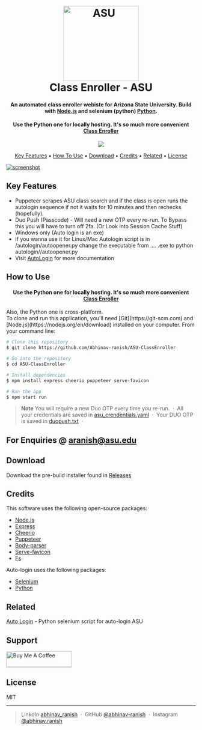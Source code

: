 
<h1 align="center">
  <br>
  <a href="https://github.com/Abhinav-ranish/ASU-Autologin"><img src="https://raw.githubusercontent.com/Abhinav-ranish/ASU-Autologin/main/asu.ico" alt="ASU" width="200"></a>
  <br>
  Class Enroller - ASU
  <br>
</h1>

<h4 align="center">An automated class enroller webiste for Arizona State University. Build with  <a href="https://nodejs.org/en" target="_blank">Node.js</a> and selenium (python) <a href="https://www.python.org/" target="_blank">Python</a>.</h4>

<h4 align="center"> Use the Python one for locally hosting. It's so much more convenient <a href="https://github.com/Abhinav-ranish/Selenium-ClassEnroller" target="_blank">Class Enroller</a> </h4>

<p align="center">
  <a href="https://www.paypal.me/aranish911">
    <img src="https://img.shields.io/badge/$-donate-ff69b4.svg?maxAge=2592000&amp;style=flat">
  </a>
</p>

<p align="center">
  <a href="#key-features">Key Features</a> •
  <a href="#how-to-use">How To Use</a> •
  <a href="#download">Download</a> •
  <a href="#credits">Credits</a> •
  <a href="#related">Related</a> •
  <a href="#license">License</a>
</p>

[![screenshot](https://img.youtube.com/vi/SxLpP7ES3-o/0.jpg)](https://youtu.be/SxLpP7ES3-o)

## Key Features

* Puppeteer scrapes ASU class search and if the class is open runs the autologin sequence if not it waits for 10 minutes and then rechecks (hopefully).
* Duo Push (Passcode) - Will need a new OTP every re-run. To Bypass this you will have to turn off 2fa. (Or Look into Session Cache Stuff)
* Windows only (Auto login is an exe)
* If you wanna use it for Linux/Mac Autologin script is in /autologin/autoopener.py change the executable from .... .exe to python autologin//autoopener.py
* Visit [AutoLogin](https://github.com/Abhinav-ranish/ASU-Autologin) for more documentation

## How to Use
<h4 align="center"> Use the Python one for locally hosting. It's so much more convenient <a href="https://github.com/Abhinav-ranish/Selenium-ClassEnroller" target="_blank">Class Enroller</a> </h4>
Also, the Python one is cross-platform. <br>
To clone and run this application, you'll need [Git](https://git-scm.com) and [Node.js](https://nodejs.org/en/download) installed on your computer. From your command line:

```bash
# Clone this repository
$ git clone https://github.com/Abhinav-ranish/ASU-ClassEnroller

# Go into the repository
$ cd ASU-ClassEnroller

# Install dependencies
$ npm install express cheerio puppeteer serve-favicon 

# Run the app
$ npm start run
```

> **Note**
> You will require a new Duo OTP every time you re-run.  &nbsp;&middot;&nbsp;
> All your credentials are saved in [asu_crendentials.yaml](https://github.com/Abhinav-ranish/ASU-ClassEnroller/blob/main/asu_credentials.yaml)  &nbsp;&middot;&nbsp;
> Your DUO OTP is saved in [duopush.txt](https://github.com/Abhinav-ranish/ASU-ClassEnroller/blob/main/duopush.txt) &nbsp;&middot;&nbsp;


## For Enquiries @ aranish@asu.edu 

## Download

Download the pre-build installer found in [Releases](https://github.com/Abhinav-ranish/ASU-ClassEnroller/releases)


## Credits

This software uses the following open-source packages:

- [Node.js](https://nodejs.org/docs/latest/api/)
- [Express](https://expressjs.com/)
- [Cheerio](https://cheerio.js.org/docs/intro)
- [Puppeteer](https://pptr.dev/)
- [Body-parser](https://www.npmjs.com/package/body-parser)
- [Serve-favicon](https://www.geeksforgeeks.org/what-is-the-use-of-serve-favicon-from-node-js-server/)
- [Fs](https://www.npmjs.com/package/fs)

Auto-login uses the following packages:
- [Selenium](https://www.selenium.dev/documentation/)
- [Python](https://www.python.org/downloads/)

## Related

[Auto Login](https://github.com/Abhinav-ranish/ASU-Autologin) - Python selenium script for auto-login ASU

## Support

<a href="https://paypal.me/aranish911" target="_blank"><img src="https://www.buymeacoffee.com/assets/img/custom_images/purple_img.png" alt="Buy Me A Coffee" style="height: 41px !important;width: 174px !important;box-shadow: 0px 3px 2px 0px rgba(190, 190, 190, 0.5) !important;-webkit-box-shadow: 0px 3px 2px 0px rgba(190, 190, 190, 0.5) !important;" ></a>


## License

MIT

---

> LinkdIn [abhinav_ranish](https://www.linkedin.com/in/abhinavranish/) &nbsp;&middot;&nbsp;
> GitHub [@abhinav-ranish](https://github.com/abhinav-ranish) &nbsp;&middot;&nbsp;
> Instagram [@abhinav.ranish](https://instagram.com/abhinav.ranish)

